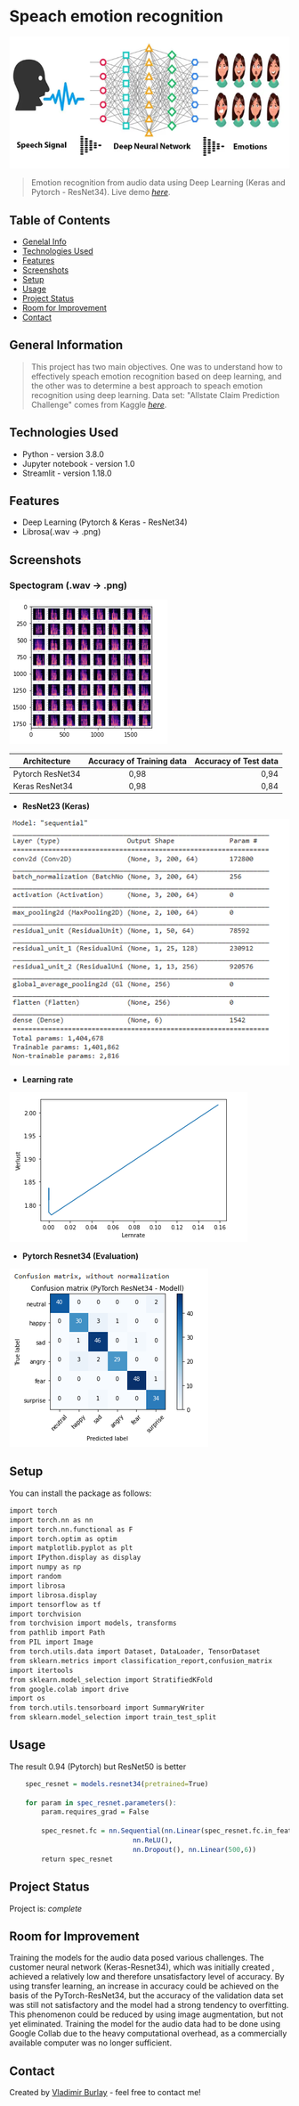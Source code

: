 # **Speach emotion recognition** 
 
![image1](https://github.com/vburlay/ser_str/raw/master/image/ser.PNG) 

> Emotion recognition from audio data using Deep Learning (Keras and Pytorch - ResNet34).
> Live demo [_here_](https://vburlay-ser-str-streamlit-demo-28yxvn.streamlit.app/).
## Table of Contents
* [Genelal Info](#general-nformation)
* [Technologies Used](#technologies-used)
* [Features](#features)
* [Screenshots](#screenshots)
* [Setup](#setup)
* [Usage](#usage)
* [Project Status](#project-status)
* [Room for Improvement](#room-for-improvement)
* [Contact](#contact)


## General Information

> This project has two main objectives. One was to understand how to effectively speach emotion recognition based on deep learning, and the other was to determine a best approach to speach emotion recognition using deep learning. 
 > Data set: "Allstate Claim Prediction Challenge" comes from Kaggle [_here_](https://www.kaggle.com/datasets/uwrfkaggler/ravdess-emotional-speech-audio).

## Technologies Used
- Python - version 3.8.0
- Jupyter notebook - version 1.0
- Streamlit - version 1.18.0


## Features
- Deep Learning (Pytorch & Keras - ResNet34)
- Librosa(.wav -> .png)

## Screenshots
### Spectogram (.wav -> .png)

![image2](https://github.com/vburlay/ser_str/raw/master/image/spectogram.PNG)

| Architecture     | Accuracy of Training data | Accuracy of Test data |
|------------------|:-------------------------:|----------------------:|
| Pytorch ResNet34 |           0,98            |                  0,94 |
| Keras ResNet34   |           0,98            |                  0,84 |


* **ResNet23 (Keras)**

![image3](https://github.com/vburlay/ser_str/raw/master/image/model.PNG ) 

* **Learning rate**

![image4](https://github.com/vburlay/ser_str/raw/master/image/lernrate.PNG ) 


* **Pytorch Resnet34 (Evaluation)**

![image5](https://github.com/vburlay/ser_str/raw/master/image/matrix.PNG ) 


## Setup
You can install the package as follows:
```r
import torch
import torch.nn as nn
import torch.nn.functional as F
import torch.optim as optim
import matplotlib.pyplot as plt
import IPython.display as display
import numpy as np
import random
import librosa
import librosa.display
import tensorflow as tf
import torchvision
from torchvision import models, transforms
from pathlib import Path
from PIL import Image
from torch.utils.data import Dataset, DataLoader, TensorDataset
from sklearn.metrics import classification_report,confusion_matrix
import itertools
from sklearn.model_selection import StratifiedKFold
from google.colab import drive
import os
from torch.utils.tensorboard import SummaryWriter
from sklearn.model_selection import train_test_split
```


## Usage
The result 0.94 (Pytorch) but ResNet50 is better 
```r
    spec_resnet = models.resnet34(pretrained=True)

    for param in spec_resnet.parameters():
        param.requires_grad = False

        spec_resnet.fc = nn.Sequential(nn.Linear(spec_resnet.fc.in_features,500),
                               nn.ReLU(),
                               nn.Dropout(), nn.Linear(500,6))
        return spec_resnet
```


## Project Status
Project is: _complete_ 


## Room for Improvement

Training the models for the audio data posed various challenges. The customer neural network (Keras-Resnet34), which was initially created , achieved a relatively low and therefore unsatisfactory level of accuracy. By using transfer learning, an increase in accuracy could be achieved on the basis of the PyTorch-ResNet34, but the accuracy of the validation data set was still not satisfactory and the model had a strong tendency to overfitting. This phenomenon could be reduced by using image augmentation, but not yet eliminated.
Training the model for the audio data had to be done using Google Collab due to the heavy computational overhead, as a commercially available computer was no longer sufficient.


## Contact
Created by [Vladimir Burlay](wladimir.burlay@gmail.com) - feel free to contact me!

